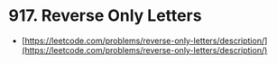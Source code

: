 # 917. Reverse Only Letters

- [https://leetcode.com/problems/reverse-only-letters/description/](https://leetcode.com/problems/reverse-only-letters/description/)
